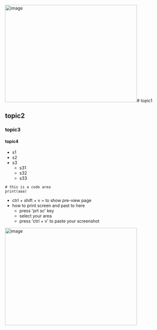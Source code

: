 <img width="435" height="320" alt="image" src="https://github.com/user-attachments/assets/47d85a94-3121-4eef-abaf-09dd41cded38" /># topic1
## topic2
### topic3
#### topic4
- s1
- s2
- s3
  - s31
  - s32
  - s33

```
# this is a code area
print(aaa)
```

- ctrl + shift + v = to show pre-view page
- how to print screen and past to here
  - press 'prt sc' key
  - select your area
  - press 'ctrl + v' to paste your screenshot
<img width="435" height="320" alt="image" src="https://github.com/user-attachments/assets/3597e5b3-8145-46ce-8776-54ec252cf741" />
